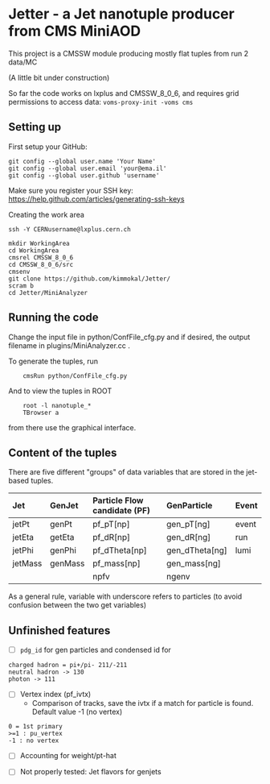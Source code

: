 # Jetter - a Jet nanotuple producer from CMS MiniAOD

This project is a CMSSW module producing mostly flat tuples from run 2 data/MC

(A little bit under construction)

So far the code works on lxplus and CMSSW_8_0_6, and requires grid permissions to access data:
```voms-proxy-init -voms cms```


## Setting up

First setup your GitHub:
```
git config --global user.name 'Your Name'
git config --global user.email 'your@ema.il'
git config --global user.github 'username'
```
Make sure you register your SSH key: https://help.github.com/articles/generating-ssh-keys


Creating the work area
```
ssh -Y CERNusername@lxplus.cern.ch

mkdir WorkingArea
cd WorkingArea
cmsrel CMSSW_8_0_6
cd CMSSW_8_0_6/src
cmsenv
git clone https://github.com/kimmokal/Jetter/
scram b
cd Jetter/MiniAnalyzer
```

## Running the code

Change the input file in python/ConfFile_cfg.py and if desired, the output filename in plugins/MiniAnalyzer.cc .

To generate the tuples, run
```
    cmsRun python/ConfFile_cfg.py
```
And to view the tuples in ROOT
```
    root -l nanotuple_*
    TBrowser a
```
from there use the graphical interface.


## Content of the tuples

There are five different "groups" of data variables that are stored in the jet-based tuples. 

| Jet | GenJet | Particle Flow candidate (PF) | GenParticle | Event |
| :------------- | :------------- | :------------- | :------------- | :------------- |
| jetPt | genPt | pf_pT[np] | gen_pT[ng] | event |
| jetEta | getEta | pf_dR[np] | gen_dR[ng] | run |
| jetPhi | genPhi| pf_dTheta[np] | gen_dTheta[ng] | lumi |
| jetMass | genMass| pf_mass[np] | gen_mass[ng] |
| | | npfv | ngenv |

As a general rule, variable with underscore refers to particles (to avoid confusion between the two get variables)



## Unfinished features

- [ ] ```pdg_id``` for gen particles and condensed id for 
```
charged hadron = pi+/pi- 211/-211
neutral hadron -> 130
photon -> 111
```
- [ ] Vertex index (pf_ivtx)
	- Comparison of tracks, save the ivtx if a match for particle is found. Default value -1 (no vertex)
```
0 = 1st primary
>=1 : pu_vertex
-1 : no vertex
```

- [ ] Accounting for weight/pt-hat

- [ ] Not properly tested: Jet flavors for genjets
